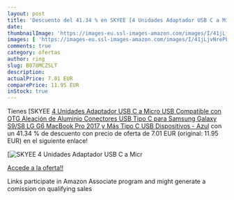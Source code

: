 ```yaml
---
layout: post
title: 'Descuento del 41.34 % en SKYEE [4 Unidades Adaptador USB C a Micr'
date: 
thumbnailImage: 'https://images-eu.ssl-images-amazon.com/images/I/41jLjvNrePL._SL200_.jpg'
images: [ 'https://images-eu.ssl-images-amazon.com/images/I/41jLjvNrePL._SL200_.jpg' ]
comments: true
category: ofertas
author: ring
slug: B078MCZSLT
description:
actualPrice: 7.01 EUR
comparePrice: 11.95 EUR
inStock: true
---
```


Tienes [SKYEE [4 Unidades Adaptador USB C a Micro USB Compatible con OTG  Aleación de Aluminio Conectores USB Tipo C para Samsung Galaxy S9/S8  LG G6  MacBook Pro 2017 y Más Tipo C USB Dispositivos - Azul](https://www.amazon.es/dp/B078MCZSLT/?tag=tolees-21) con un 41.34 % de descuento con precio de oferta de 7.01 EUR (original: 11.95 EUR) en el siguiente enlace!

[![SKYEE [4 Unidades Adaptador USB C a Micr](https://images-eu.ssl-images-amazon.com/images/I/41jLjvNrePL._SL200_.jpg)](https://www.amazon.es/dp/B078MCZSLT/?tag=tolees-21)

[Accede a la oferta!!](https://www.amazon.es/dp/B078MCZSLT/?tag=tolees-21)

Links participate in Amazon Associate program and might generate a comission on qualifying sales


